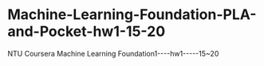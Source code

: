 # Machine-Learning-Foundation-PLA-and-Pocket-hw1-15-20
NTU Coursera Machine Learning Foundation1----hw1-----15~20
